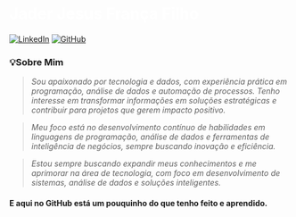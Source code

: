 <h1>
  <a href = "https://www.linkedin.com/in/jader-franca948" style="color: #FFFFFF !important; text-decoration: none; color: inherit;">
    <span> Jader Jesus França Filho</span>
  </a>
</h1>

#### <i class="devicon-azuresqldatabase-plain colored"></i> <i class="devicon-python-plain-wordmark"></i> <i class="devicon-visualbasic-plain colored"></i>

[![LinkedIn](https://img.shields.io/badge/linkedin-%230077B5.svg?style=for-the-badge&logo=linkedin&logoColor=white)](https://www.linkedin.com/in/jader-franca948)
[![GitHub](https://img.shields.io/badge/GitHub-0077B5?style=for-the-badge&logo=github&logoColor=white)](https://github.com/JaderJFranca)

### 💡Sobre Mim

<i>
 
> Sou apaixonado por tecnologia e dados, com experiência prática em programação, análise de dados e automação de processos. Tenho interesse em transformar informações em soluções estratégicas e contribuir para projetos que gerem impacto positivo.
  
> Meu foco está no desenvolvimento contínuo de habilidades em linguagens de programação, análise de dados e ferramentas de inteligência de negócios, sempre buscando inovação e eficiência.
  
> Estou sempre buscando expandir meus conhecimentos e me aprimorar na área de tecnologia, com foco em desenvolvimento de sistemas, análise de dados e soluções inteligentes.
</i>

#### E aqui no GitHub está um pouquinho do que tenho feito e aprendido.
